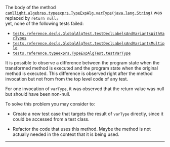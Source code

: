 
The body of the method [`camllight.algebras.typeexprs.TypeExpAlg.varType(java.lang.String)`](https://github.com/manuelleduc/Funcon4J/blob/9d2e32824daee71b895f0d9fa6091ed4de8e1513/language/src/main/java/camllight/algebras/typeexprs/TypeExpAlg.java#L49) 
was  replaced by  `return null;`  
yet,  none of the following tests failed:

*  [`tests.reference.decls.GlobalAlgTest.testDeclLabelsAndVariantsWithVarTypes`](https://github.com/manuelleduc/Funcon4J/blob/9d2e32824daee71b895f0d9fa6091ed4de8e1513/language/src/test/java/tests/reference/decls/GlobalAlgTest.java)
*  [`tests.reference.decls.GlobalAlgTest.testDeclLabelsAndVariantsMultiple`](https://github.com/manuelleduc/Funcon4J/blob/9d2e32824daee71b895f0d9fa6091ed4de8e1513/language/src/test/java/tests/reference/decls/GlobalAlgTest.java)
*  [`tests.reference.typeexprs.TypeExpAlgTest.testVarType`](https://github.com/manuelleduc/Funcon4J/blob/9d2e32824daee71b895f0d9fa6091ed4de8e1513/language/src/test/java/tests/reference/typeexprs/TypeExpAlgTest.java)


It is possible to observe a difference between the program state when the transformed method is executed and the program state when the original method is executed. This difference is observed right after the method invocation but not from from the top level code of any test.


For one invocation of `varType`, it was observed that the return value  was null but should have been non-null.

To solve this problem you may consider to:

* Create a new test case that targets the result of `varType` directly, since it could be accessed from a test class.


* Refactor the code that uses this method. Maybe the method is not actually needed in the context that it is being used.

---